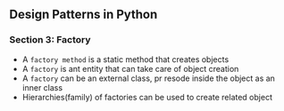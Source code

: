 ## Design Patterns in Python

### Section 3: Factory

- A `factory method` is a static method that creates objects
- A `factory` is ant entity that can take care of object creation
- A `factory` can be an external class, pr resode inside the object as an inner class
- Hierarchies(family) of factories can be used to create related object

